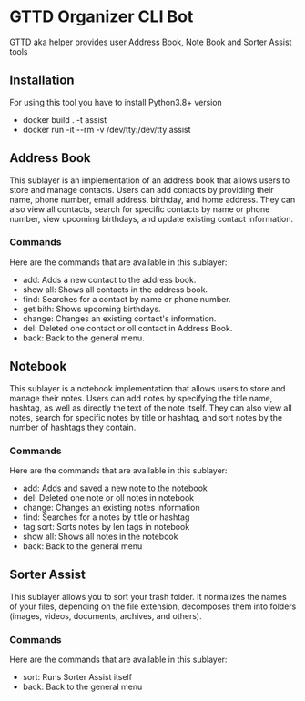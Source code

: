 # GTTD Organizer CLI Bot
GTTD aka helper provides user Address Book, Note Book and Sorter Assist tools

## Installation
For using this tool you have to install Python3.8+ version
 - docker build . -t assist
 - docker run -it --rm -v /dev/tty:/dev/tty  assist

## Address Book

This sublayer is an implementation of an address book that allows users to store and manage contacts. Users can add contacts by providing their name, phone number, email address, birthday, and home address. They can also view all contacts, search for specific contacts by name or phone number, view upcoming birthdays, and update existing contact information.

### Commands
Here are the commands that are available in this sublayer:

- add: Adds a new contact to the address book.
- show all: Shows all contacts in the address book.
- find: Searches for a contact by name or phone number.
- get bith: Shows upcoming birthdays.
- change: Changes an existing contact's information.
- del: Deleted one contact or oll contact in Address Book.
- back: Back to the general menu.


## Notebook

This sublayer is a notebook implementation that allows users to store and manage their notes. Users can add notes by specifying the title name, hashtag, as well as directly the text of the note itself. They can also view all notes, search for specific notes by title or hashtag, and sort notes by the number of hashtags they contain.

### Commands
Here are the commands that are available in this sublayer:

- add: Adds and saved a new note to the notebook
- del: Deleted one note or oll notes in notebook
- change: Changes an existing notes information
- find: Searches for a notes by title or hashtag
- tag sort: Sorts notes by len tags in notebook
- show all: Shows all notes in the notebook
- back: Back to the general menu


## Sorter Assist

This sublayer allows you to sort your trash folder. It normalizes the names of your files, depending on the file extension, decomposes them into folders (images, videos, documents, archives, and others).

### Commands
Here are the commands that are available in this sublayer:

- sort: Runs Sorter Assist itself
- back: Back to the general menu
